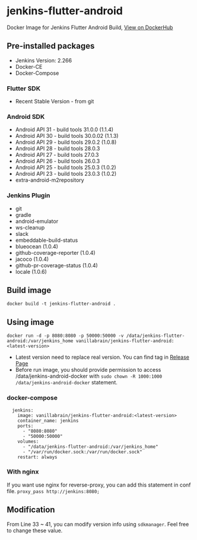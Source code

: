 # jenkins-flutter-android
Docker Image for Jenkins Flutter Android Build, [View on DockerHub](https://hub.docker.com/r/vanillabrain/jenkins-flutter-android)

## Pre-installed packages
 * Jenkins Version: 2.266
 * Docker-CE
 * Docker-Compose

### Flutter SDK
 * Recent Stable Version - from git

### Android SDK
 * Android API 31 - build tools 31.0.0 (1.1.4)
 * Android API 30 - build tools 30.0.02 (1.1.3)
 * Android API 29 - build tools 29.0.2 (1.0.8)
 * Android API 28 - build tools 28.0.3
 * Android API 27 - build tools 27.0.3
 * Android API 26 - build tools 26.0.3
 * Android API 25 - build tools 25.0.3 (1.0.2)
 * Android API 23 - build tools 23.0.3 (1.0.2)
 * extra-android-m2repository
 
### Jenkins Plugin
 * git
 * gradle
 * android-emulator
 * ws-cleanup
 * slack
 * embeddable-build-status
 * blueocean (1.0.4)
 * github-coverage-reporter (1.0.4)
 * jacoco (1.0.4)
 * github-pr-coverage-status (1.0.4)
 * locale (1.0.6)
  
## Build image
```docker build -t jenkins-flutter-android .```

## Using image
```docker run -d -p 8080:8080 -p 50000:50000 -v /data/jenkins-flutter-android:/var/jenkins_home vanillabrain/jenkins-flutter-android:<latest-version>```

 - Latest version need to replace real version. You can find tag in [Release Page](https://github.com/vanillabrain/jenkins-flutter-android/releases)
 - Before run image, you should provide permission to access /data/jenkins-android-docker with ```sudo chown -R 1000:1000 /data/jenkins-android-docker``` statement.

### docker-compose
```
  jenkins:
    image: vanillabrain/jenkins-flutter-android:<latest-version>
    container_name: jenkins
    ports:
      - "8080:8080"
      - "50000:50000"
    volumes:
      - "/data/jenkins-flutter-android:/var/jenkins_home"
      - "/var/run/docker.sock:/var/run/docker.sock"
    restart: always
```

### With nginx
If you want use nginx for reverse-proxy, you can add this statement in conf file.
```proxy_pass http://jenkins:8080;```

## Modification
 From Line 33 ~ 41, you can modify version info using `sdkmanager`. Feel free to change these value.
